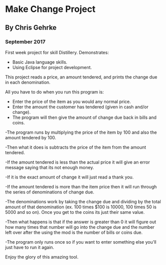 # Make Change Project

## By Chris Gehrke
### September 2017

First week project for skill Distillery.
Demonstrates:
* Basic Java language skills.
* Using Eclipse for project development.

This project reads a price, an amount tendered, and prints the change due in each denomination.

All you have to do when you run this program is:
* Enter the price of the item as you would any normal price.
* Enter the amount the customer has tendered (given in cash and/or change).
* The program will then give the amount of change due back in bills and coins.

-The program runs by multiplying the price of the item by 100 and also the amount tendered by 100. 

-Then what it does is subtracts the price of the item from the amount tendered. 

-If the amount tendered is less than the actual price it will give an error message saying that its not enough money.

-If it is the exact amount of change it will just read a thank you.

-If the amount tendered is more than the item price then it will run through the series of denominations of change due.

-The denominations work by taking the change due and dividing by the total amount of that denomination (ex. 100 times $100 is 10000, 100 times 50 is 5000 and so on). Once you get to the coins its just their same value.

-Then what happens is that if the answer is greater than 0 it will figure out how many times that number will go into the change due and the number left over after the using the mod is the number of bills or coins due.

-The program only runs once so if you want to enter something else you'll just have to run it again.

Enjoy the glory of this amazing tool.